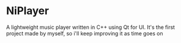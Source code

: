 # NiPlayer
A lightweight music player written in C++ using Qt for UI. It's the first project made by myself, so i'll keep improving it as time goes on
